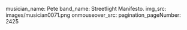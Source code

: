musician_name: Pete
band_name: Streetlight Manifesto.
img_src: images/musician0071.png
onmouseover_src: 
pagination_pageNumber: 2425